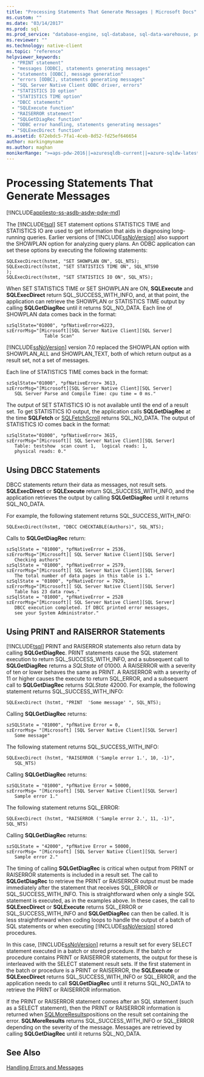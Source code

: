 ```yaml
---
title: "Processing Statements That Generate Messages | Microsoft Docs"
ms.custom: ""
ms.date: "03/14/2017"
ms.prod: sql
ms.prod_service: "database-engine, sql-database, sql-data-warehouse, pdw"
ms.reviewer: ""
ms.technology: native-client
ms.topic: "reference"
helpviewer_keywords: 
  - "PRINT statement"
  - "messages [ODBC], statements generating messages"
  - "statements [ODBC], message generation"
  - "errors [ODBC], statements generating messages"
  - "SQL Server Native Client ODBC driver, errors"
  - "STATISTICS IO option"
  - "STATISTICS TIME option"
  - "DBCC statements"
  - "SQLExecute function"
  - "RAISERROR statement"
  - "SQLGetDiagRec function"
  - "ODBC error handling, statements generating messages"
  - "SQLExecDirect function"
ms.assetid: 672ebdc5-7fa1-4ceb-8d52-fd25ef646654
author: markingmyname
ms.author: maghan
monikerRange: ">=aps-pdw-2016||=azuresqldb-current||=azure-sqldw-latest||>=sql-server-2016||=sqlallproducts-allversions||>=sql-server-linux-2017||=azuresqldb-mi-current"
---
```

# Processing Statements That Generate Messages
[!INCLUDE[appliesto-ss-asdb-asdw-pdw-md](../../includes/appliesto-ss-asdb-asdw-pdw-md.md)]

  The [!INCLUDE[tsql](../../includes/tsql-md.md)] SET statement options STATISTICS TIME and STATISTICS IO are used to get information that aids in diagnosing long-running queries. Earlier versions of [!INCLUDE[ssNoVersion](../../includes/ssnoversion-md.md)] also support the SHOWPLAN option for analyzing query plans. An ODBC application can set these options by executing the following statements:  
  
```  
SQLExecDirect(hstmt, "SET SHOWPLAN ON", SQL_NTS);  
SQLExecDirect(hstmt, "SET STATISTICS TIME ON", SQL_NTS90  
);  
SQLExecDirect(hstmt, "SET STATISTICS IO ON", SQL_NTS);  
```  
  
 When SET STATISTICS TIME or SET SHOWPLAN are ON, **SQLExecute** and **SQLExecDirect** return SQL_SUCCESS_WITH_INFO, and, at that point, the application can retrieve the SHOWPLAN or STATISTICS TIME output by calling **SQLGetDiagRec** until it returns SQL_NO_DATA. Each line of SHOWPLAN data comes back in the format:  
  
```  
szSqlState="01000", *pfNativeError=6223,  
szErrorMsg="[Microsoft][SQL Server Native Client][SQL Server]   
              Table Scan"  
```  
  
 [!INCLUDE[ssNoVersion](../../includes/ssnoversion-md.md)] version 7.0 replaced the SHOWPLAN option with SHOWPLAN_ALL and SHOWPLAN_TEXT, both of which return output as a result set, not a set of messages.  
  
 Each line of STATISTICS TIME comes back in the format:  
  
```  
szSqlState="01000", *pfNativeError= 3613,  
szErrorMsg="[Microsoft][SQL Server Native Client][SQL Server]  
   SQL Server Parse and Compile Time: cpu time = 0 ms."  
```  
  
 The output of SET STATISTICS IO is not available until the end of a result set. To get STATISTICS IO output, the application calls **SQLGetDiagRec** at the time **SQLFetch** or [SQLFetchScroll](../../relational-databases/native-client-odbc-api/sqlfetchscroll.md) returns SQL_NO_DATA. The output of STATISTICS IO comes back in the format:  
  
```  
szSqlState="01000", *pfNativeError= 3615,  
szErrorMsg="[Microsoft][ SQL Server Native Client][SQL Server]  
   Table: testshow  scan count 1,  logical reads: 1,  
   physical reads: 0."  
```  
  
## Using DBCC Statements  
 DBCC statements return their data as messages, not result sets. **SQLExecDirect** or **SQLExecute** return SQL_SUCCESS_WITH_INFO, and the application retrieves the output by calling **SQLGetDiagRec** until it returns SQL_NO_DATA.  
  
 For example, the following statement returns SQL_SUCCESS_WITH_INFO:  
  
```  
SQLExecDirect(hstmt, "DBCC CHECKTABLE(Authors)", SQL_NTS);  
```  
  
 Calls to **SQLGetDiagRec** return:  
  
```  
szSqlState = "01000", *pfNativeError = 2536,  
szErrorMsg="[Microsoft][ SQL Server Native Client][SQL Server]  
   Checking authors"  
szSqlState = "01000", *pfNativeError = 2579,  
szErrorMsg="[Microsoft][ SQL Server Native Client][SQL Server]  
   The total number of data pages in this table is 1."  
szSqlState = "01000", *pfNativeError = 7929,  
szErrorMsg="[Microsoft][ SQL Server Native Client][SQL Server]  
   Table has 23 data rows."  
szSqlState = "01000", *pfNativeError = 2528  
szErrorMsg="[Microsoft][ SQL Server Native Client][SQL Server]  
   DBCC execution completed. If DBCC printed error messages,  
   see your System Administrator."  
```  
  
## Using PRINT and RAISERROR Statements  
 [!INCLUDE[tsql](../../includes/tsql-md.md)] PRINT and RAISERROR statements also return data by calling **SQLGetDiagRec**. PRINT statements cause the SQL statement execution to return SQL_SUCCESS_WITH_INFO, and a subsequent call to **SQLGetDiagRec** returns a *SQLState* of 01000. A RAISERROR with a severity of ten or lower behaves the same as PRINT. A RAISERROR with a severity of 11 or higher causes the execute to return SQL_ERROR, and a subsequent call to **SQLGetDiagRec** returns *SQLState* 42000. For example, the following statement returns SQL_SUCCESS_WITH_INFO:  
  
```  
SQLExecDirect (hstmt, "PRINT  'Some message' ", SQL_NTS);  
```  
  
 Calling **SQLGetDiagRec** returns:  
  
```  
szSQLState = "01000", *pfNative Error = 0,  
szErrorMsg= "[Microsoft] [SQL Server Native Client][SQL Server]  
   Some message"  
```  
  
 The following statement returns SQL_SUCCESS_WITH_INFO:  
  
```  
SQLExecDirect (hstmt, "RAISERROR ('Sample error 1.', 10, -1)",  
   SQL_NTS)  
```  
  
 Calling **SQLGetDiagRec** returns:  
  
```  
szSQLState = "01000", *pfNative Error = 50000,  
szErrorMsg= "[Microsoft] [SQL Server Native Client][SQL Server]  
   Sample error 1."  
```  
  
 The following statement returns SQL_ERROR:  
  
```  
SQLExecDirect (hstmt, "RAISERROR ('Sample error 2.', 11, -1)", SQL_NTS)  
```  
  
 Calling **SQLGetDiagRec** returns:  
  
```  
szSQLState = "42000", *pfNative Error = 50000,  
szErrorMsg= "[Microsoft] [SQL Server Native Client][SQL Server]  
   Sample error 2."  
```  
  
 The timing of calling **SQLGetDiagRec** is critical when output from PRINT or RAISERROR statements is included in a result set. The call to **SQLGetDiagRec** to retrieve the PRINT or RAISERROR output must be made immediately after the statement that receives SQL_ERROR or SQL_SUCCESS_WITH_INFO. This is straightforward when only a single SQL statement is executed, as in the examples above. In these cases, the call to **SQLExecDirect** or **SQLExecute** returns SQL_ERROR or SQL_SUCCESS_WITH_INFO and **SQLGetDiagRec** can then be called. It is less straightforward when coding loops to handle the output of a batch of SQL statements or when executing [!INCLUDE[ssNoVersion](../../includes/ssnoversion-md.md)] stored procedures.  
  
 In this case, [!INCLUDE[ssNoVersion](../../includes/ssnoversion-md.md)] returns a result set for every SELECT statement executed in a batch or stored procedure. If the batch or procedure contains PRINT or RAISERROR statements, the output for these is interleaved with the SELECT statement result sets. If the first statement in the batch or procedure is a PRINT or RAISERROR, the **SQLExecute** or **SQLExecDirect** returns SQL_SUCCESS_WITH_INFO or SQL_ERROR, and the application needs to call **SQLGetDiagRec** until it returns SQL_NO_DATA to retrieve the PRINT or RAISERROR information.  
  
 If the PRINT or RAISERROR statement comes after an SQL statement (such as a SELECT statement), then the PRINT or RAISERROR information is returned when [SQLMoreResults](../../relational-databases/native-client-odbc-api/sqlmoreresults.md)positions on the result set containing the error. **SQLMoreResults** returns SQL_SUCCESS_WITH_INFO or SQL_ERROR depending on the severity of the message. Messages are retrieved by calling **SQLGetDiagRec** until it returns SQL_NO_DATA.  
  
## See Also  
 [Handling Errors and Messages](../../relational-databases/native-client-odbc-error-messages/handling-errors-and-messages.md)  
  
  
